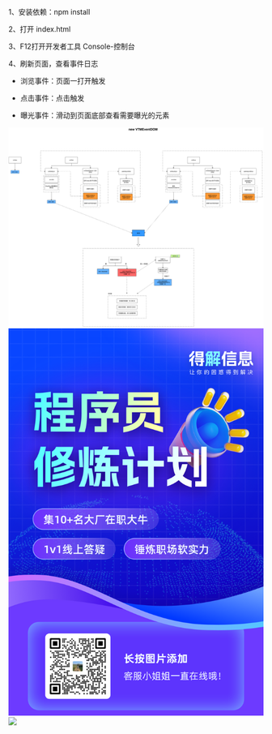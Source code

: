 1、安装依赖：npm install

2、打开 index.html

3、F12打开开发者工具 Console-控制台

4、刷新页面，查看事件日志

- 浏览事件：页面一打开触发

- 点击事件：点击触发

- 曝光事件：滑动到页面底部查看需要曝光的元素

<img src="./image.jpg" />
<img src="./code.png" />
<img src="./show.png" />
